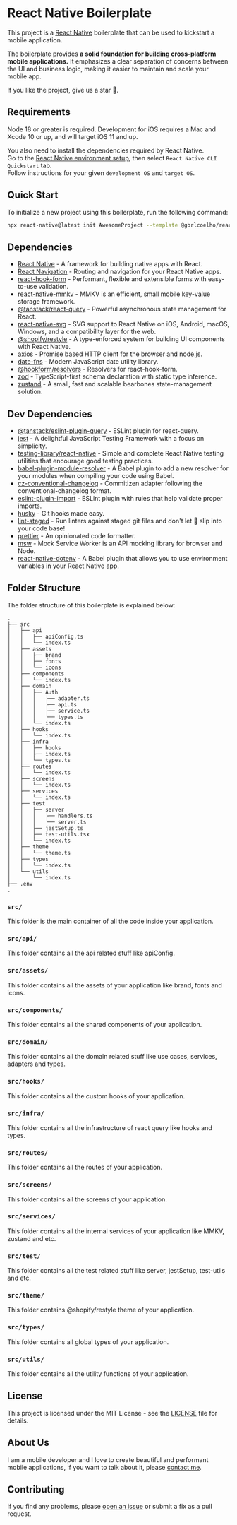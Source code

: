 # React Native Boilerplate

This project is a [React Native](https://facebook.github.io/react-native/) boilerplate that can be used to kickstart a mobile application.

The boilerplate provides **a solid foundation for building cross-platform mobile applications.** It emphasizes a clear separation of concerns between the UI and business logic, making it easier to maintain and scale your mobile app.

If you like the project, give us a star 🤩.

## Requirements

Node 18 or greater is required. Development for iOS requires a Mac and Xcode 10 or up, and will target iOS 11 and up.

You also need to install the dependencies required by React Native.  
Go to the [React Native environment setup](https://reactnative.dev/docs/environment-setup), then select `React Native CLI Quickstart` tab.  
Follow instructions for your given `development OS` and `target OS`.

## Quick Start

To initialize a new project using this boilerplate, run the following command:

```bash
npx react-native@latest init AwesomeProject --template @gbrlcoelho/react-native-boilerplate
```

## Dependencies

- [React Native](https://reactnative.dev/) - A framework for building native apps with React.
- [React Navigation](https://reactnavigation.org/) - Routing and navigation for your React Native apps.
- [react-hook-form](https://react-hook-form.com/) - Performant, flexible and extensible forms with easy-to-use validation.
- [react-native-mmkv](https://github.com/mrousavy/react-native-mmkv) - MMKV is an efficient, small mobile key-value storage framework.
- [@tanstack/react-query](https://react-query.tanstack.com/) - Powerful asynchronous state management for React.
- [react-native-svg](https://github.com/software-mansion/react-native-svg) - SVG support to React Native on iOS, Android, macOS, Windows, and a compatibility layer for the web.
- [@shopify/restyle](https://shopify.github.io/restyle/) - A type-enforced system for building UI components with React Native.
- [axios](https://axios-http.com/) - Promise based HTTP client for the browser and node.js.
- [date-fns](https://date-fns.org/) - Modern JavaScript date utility library.
- [@hookform/resolvers](https://www.npmjs.com/package/@hookform/resolvers) - Resolvers for react-hook-form.
- [zod](https://zod.dev/) - TypeScript-first schema declaration with static type inference.
- [zustand](https://docs.pmnd.rs/zustand/getting-started/introduction) - A small, fast and scalable bearbones state-management solution.

## Dev Dependencies

- [@tanstack/eslint-plugin-query](https://tanstack.com/query/v4/docs/react/eslint/eslint-plugin-query) - ESLint plugin for react-query.
- [jest](https://jestjs.io/) - A delightful JavaScript Testing Framework with a focus on simplicity.
- [testing-library/react-native](https://testing-library.com/docs/react-native-testing-library/intro/) - Simple and complete React Native testing utilities that encourage good testing practices.
- [babel-plugin-module-resolver](https://www.npmjs.com/package/babel-plugin-module-resolver) - A Babel plugin to add a new resolver for your modules when compiling your code using Babel.
- [cz-conventional-changelog](https://github.com/commitizen/cz-conventional-changelog) - Commitizen adapter following the conventional-changelog format.
- [eslint-plugin-import](https://github.com/import-js/eslint-plugin-import/tree/main) - ESLint plugin with rules that help validate proper imports.
- [husky](https://typicode.github.io/husky/#/) - Git hooks made easy.
- [lint-staged](https://github.com/lint-staged/lint-staged) - Run linters against staged git files and don't let 💩 slip into your code base!
- [prettier](https://prettier.io/) - An opinionated code formatter.
- [msw](https://mswjs.io/) - Mock Service Worker is an API mocking library for browser and Node.
- [react-native-dotenv](https://www.npmjs.com/package/react-native-dotenv) - A Babel plugin that allows you to use environment variables in your React Native app.

## Folder Structure

The folder structure of this boilerplate is explained below:

```
.
├── src
│   ├── api
│   │   ├── apiConfig.ts
│   │   └── index.ts
│   ├── assets
│   │   ├── brand
│   │   ├── fonts
│   │   └── icons
│   ├── components
│   │   └── index.ts
│   ├── domain
│   │   ├── Auth
│   │   │   ├── adapter.ts
│   │   │   ├── api.ts
│   │   │   ├── service.ts
│   │   │   └── types.ts
│   │   └── index.ts
│   ├── hooks
│   │   └── index.ts
│   ├── infra
│   │   ├── hooks
│   │   ├── index.ts
│   │   └── types.ts
│   ├── routes
│   │   └── index.ts
│   ├── screens
│   │   └── index.ts
│   ├── services
│   │   └── index.ts
│   ├── test
│   │   ├── server
│   │   │   ├── handlers.ts
│   │   │   └── server.ts
│   │   ├── jestSetup.ts
│   │   ├── test-utils.tsx
│   │   └── index.ts
│   ├── theme
│   │   └── theme.ts
│   ├── types
│   │   └── index.ts
│   └── utils
│       └── index.ts
├── .env
.
```

### `src/`

This folder is the main container of all the code inside your application.

### `src/api/`

This folder contains all the api related stuff like apiConfig.

### `src/assets/`

This folder contains all the assets of your application like brand, fonts and icons.

### `src/components/`

This folder contains all the shared components of your application.

### `src/domain/`

This folder contains all the domain related stuff like use cases, services, adapters and types.

### `src/hooks/`

This folder contains all the custom hooks of your application.

### `src/infra/`

This folder contains all the infrastructure of react query like hooks and types.

### `src/routes/`

This folder contains all the routes of your application.

### `src/screens/`

This folder contains all the screens of your application.

### `src/services/`

This folder contains all the internal services of your application like MMKV, zustand and etc.

### `src/test/`

This folder contains all the test related stuff like server, jestSetup, test-utils and etc.

### `src/theme/`

This folder contains @shopify/restyle theme of your application.

### `src/types/`

This folder contains all global types of your application.

### `src/utils/`

This folder contains all the utility functions of your application.

## License

This project is licensed under the MIT License - see the [LICENSE](LICENSE) file for details.

## About Us

I am a mobile developer and I love to create beautiful and performant mobile applications, if you want to talk about it, please [contact me](https://www.linkedin.com/in/gabrielcoelhocano/).

## Contributing

If you find any problems, please [open an issue](https://github.com/gbrlcoelho/rn-boilerplate/issues/new/choose) or submit a fix as a pull request.
